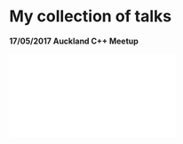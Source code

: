 # My collection of talks

**17/05/2017 Auckland C++ Meetup**

![transwarp - a header-only C++ library for task concurrency](talks/cppmeetup_auckland_20170517/cppmeetup_auckland_20170517.pdf)

